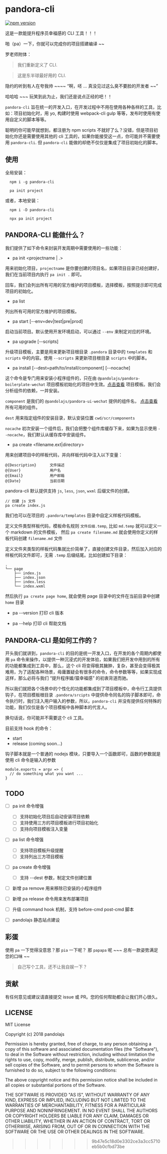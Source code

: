 # pandora-cli 

[![npm version](https://badge.fury.io/js/pandora-cli.svg)](https://badge.fury.io/js/pandora-cli)

这是一款能提升程序员幸福感的 CLI 工具！！！

啪（pa）一下，你就可以完成你的项目搭建编译 ~~

罗老师附体：

> 我们重新定义了 CLI.

> 这是东半球最好用的 CLI.

隐约的听到有人在夸我帅 ~~~~ “啊，呸 ... 真没见过这么臭不要脸的开发者 ~~”

哈哈哈 ~~~ 玩笑到此为止，我们还是说点正经的吧！！

`pandora-cli` 旨在统一的开发入口，在开发过程中不用在使用各种各样的工具，比如：项目初始化时，用 yo, 构建时使用 webpack-cli gulp 等等，发布时使用有使用自定义的脚本等等。

聪明的你可能早就想到，都注册为 npm scripts 不就好了么？没错，但是项目初始化你还是需要使用其他的 cli 工具的，如果你能接受这一点，你可能并不需要使用 `pandora-cli`. 但 `pandora-cli` 能做的却绝不仅仅是集成了项目初始化的脚本。

## 使用 

全局安装：
```
  npm i -g pandora-cli

  pa init project
```

或者，本地安装：

```
  npm i -D pandora-cli

  npx pa init project
```

## PANDORA-CLI 能做什么？

我们提供了如下命令来封装开发周期中需要使用的一些功能：

- pa init <projectname | .>

用来初始化项目，`projectname` 是你要创建的项目名，如果项目目录已经创建好，我们在当前项目内执行 `pa init .` 即可。

回车，我们会列出所有可用的官方维护的项目模板，选择模板，按照提示即可完成项目的初始化。

- pa list

列出所有可用的官方维护的项目模板。

- pa start [--env=dev|test|pre|prod]

启动当前项目。默认使用开发环境启动，可以通过 `--env` 来制定对应的环境。

- pa upgrade [--scripts]

升级项目模板，主要是用来更新项目根目录 `.pandora` 目录中的 `templates` 和 `scripts` 中的内容。使用 `--scripts` 来更新项目根目录 `scripts` 中的脚本。

- pa install <component> [--dest=path/to/install/component] [--nocache]

这个命令是专门用来安装小程序组件的，只在由 `@pandolajs/pandora-boilerplate-wechat` 项目模板初始化的项目中生效。[点击查看](https://github.com/pandolajs/pandora-boilerplate-wechat) 项目模板。我们会分析组件的依赖，一并安装。

`component` 是我们的 `@pandolajs/pandora-ui-wechat` 提供的组件名， [点击查看](https://github.com/pandolajs/pandora-ui-wechat) 所有可用的组件。

`dest` 用来指定组件的安装目录，默认安装位置 `cwd/scr/components`

`nocache` 初次安装一个组件后，我们会把整个组件库缓存下来，如果为显示使用 `--nocache`，我们默认从缓存库中安装组件。

- pa create <filename.ext|directory>

用来创建项目中的样板代码，并向样板代码中注入以下变量：

```
@{Description}      文件描述
@{User}             用户名
@{Email}            用户邮箱
@{Date}             当前日期
```

pandora-cli 默认提供支持 `js`, `less`, `json`, `wxml` 后缀文件的创建。

```
// 创建 js 文件
pa create index.js
```

我们也可以在项目的 `.pandora/templates` 目录中自定义样板代码模板。

定义文件类型样板代码，模板命名规则 `文件后缀.temp`, 比如 `md.temp` 就可以定义一个 markdown 的文件模板， 然后 `pa create filename.md` 就会使用你定义的样板代码创建 `filename.md` 文件

定义文件夹类型的样板代码集就比价简单了，直接创建文件目录，然后加入对应的样板代码文件即可，无需 `.temp` 后缀结尾。比如创建如下目录：

```
.
└── page
    ├── index.js
    ├── index.json
    ├── index.less
    └── index.wxml
```

然后执行 `pa create page home`, 就会使用 page 目录中的文件在当前目录中创建 `home` 目录

- pa --version 打印 cli 版本

- pa --help 打印 cli 帮助文档

## PANDORA-CLI 是如何工作的？

开头我们就讲到，`pandora-cli` 的目的是统一开发入口，在开发的各个周期内都使用 `pa` 命令来操作，以提供一种沉浸式的开发体验，如果我们把开发中用到的所有的功能都集成到工具中，那么，这个 cli 将变得极其臃肿，复杂，甚至会变得极其难用，为了适配各种场景，毋庸置疑会有很多的命令，命令参数等等，如果实现成这样，那么必将与我们 “提升程序媛/猿幸福感” 的初衷背道而驰。

所以我们就把各个场景中的个性化的功能都集成到了项目模板中，命令行工具提供钩子，在项目模板根目录 `.pandora/srcipts` 中提供命令同名的钩子脚本即可，命令执行时，我们注入用户输入的参数，所以，`pandora-cli` 并没有提供任何特殊的功能，我们仅仅是各个项目模板中各种脚本的代言人。

换句话说，你可能并不需要这个 cli 工具。

目前支持 hook 的命令：

- start
- release (coming soon...)

钩子脚本就是一个普通的 nodejs 模块，只要导入一个函数即可，函数的参数就是使用 cli 命令是输入的参数

```
module.exports = argv => {
  // do something what you want ...
}
```

## TODO

- [ ] pa init 命令增强
  - [ ] 支持初始化项目后自动安装项目依赖
  - [ ] 支持使用三方的项目模板进行项目初始化
  - [ ] 支持向项目模板注入变量

- [ ] pa list 命令增强
  - [ ] 支持项目模板升级提醒
  - [ ] 支持列出三方项目模板

- [ ] pa create 命令增强
  - [ ] 支持 --dest 参数，制定文件创建位置

- [ ] 新增 pa remove <component> 用来移除已安装的小程序组件

- [ ] 新增 pa release 命令用来发布部署项目

- [ ] 升级 command hook 机制，支持 before-cmd post-cmd 脚本

- [ ] pandolajs 静态站点建设

## 彩蛋

使用 `pa` 一下觉得没意思？那 `pia` 一下呢？ 那 `papapa` 呢 ~~~ 总有一款姿势满足您的口味 ~~

> 自己写个工具，还不让我自娱一下？

## 贡献

有任何意见或建议请直接提交 issue 或 PR。您的任何帮助都会让我们开心很久。

## LICENSE

MIT License

Copyright (c) 2018 pandolajs

Permission is hereby granted, free of charge, to any person obtaining a copy
of this software and associated documentation files (the "Software"), to deal
in the Software without restriction, including without limitation the rights
to use, copy, modify, merge, publish, distribute, sublicense, and/or sell
copies of the Software, and to permit persons to whom the Software is
furnished to do so, subject to the following conditions:

The above copyright notice and this permission notice shall be included in all
copies or substantial portions of the Software.

THE SOFTWARE IS PROVIDED "AS IS", WITHOUT WARRANTY OF ANY KIND, EXPRESS OR
IMPLIED, INCLUDING BUT NOT LIMITED TO THE WARRANTIES OF MERCHANTABILITY,
FITNESS FOR A PARTICULAR PURPOSE AND NONINFRINGEMENT. IN NO EVENT SHALL THE
AUTHORS OR COPYRIGHT HOLDERS BE LIABLE FOR ANY CLAIM, DAMAGES OR OTHER
LIABILITY, WHETHER IN AN ACTION OF CONTRACT, TORT OR OTHERWISE, ARISING FROM,
OUT OF OR IN CONNECTION WITH THE SOFTWARE OR THE USE OR OTHER DEALINGS IN THE
SOFTWARE.
>>>>>>> 9b47e5c18d0e3302ce3a3cc5710eb5b0cfbd73be
